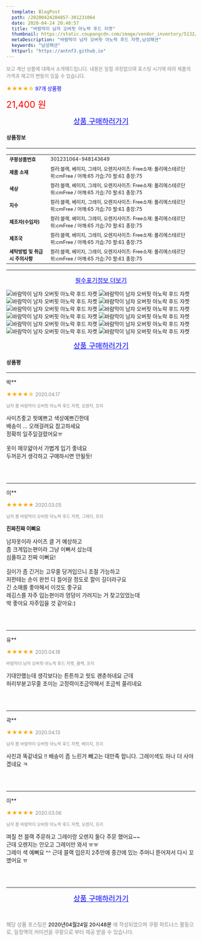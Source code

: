 ```yaml
---
  template: BlogPost
  path: /20200424204857-301231064
  date: 2020-04-24 20:48:57
  title: "바람막이 남자 오버핏 아노락 후드 자켓"
  thumbnail: https://static.coupangcdn.com/image/vendor_inventory/5132/bf32342145a29411ccec3b12be922ae9c1de4d4bd2ac40968be4f32ec925.jpg
  metaDescription: "바람막이 남자 오버핏 아노락 후드 자켓,남성패션"
  keywords: "남성패션"
  httpurl: "https://antnf3.github.io"
---
```

  
<span style="color: #888;font-size:0.8rem">보고 계신 상품에 대해서 소개해드립니다.
내용은 일절 과장없으며 포스팅 시기에 따라 제품의 가격과 재고의 변동이 있을 수 있습니다.</span>
  
<span style="color: orange;">★★★★☆</span> <span style="color: blue;font-size: 0.85rem;">97개 상품평</span>

<span style="font-size: 0.9rem"></span> 

<span style="color: red;font-size: 1.5rem;">21,400 원</span>



<p align="center"><a href="http://me2.do/Ixv5HxAc" style="font-size: 1.2rem; color: blue;">상품 구매하러가기</a></p>

#### 상품정보

---

|                  |                       |
| ---------------- | --------------------- |
| **<span style="font-size:0.8rem;">쿠팡상품번호</span>** | <span style="font-size:0.8rem;">301231064-948143649</span> |
| **<span style="font-size:0.8rem;">제품 소재</span>**    | <span style="font-size:0.8rem;">컬러:블랙, 베이지, 그레이, 오렌지사이즈: Free소재: 폴리에스테르단위:cmFree   /   어깨:65   가슴:70   팔:61   총장:75</span>        |
| **<span style="font-size:0.8rem;">색상</span>**    | <span style="font-size:0.8rem;">컬러:블랙, 베이지, 그레이, 오렌지사이즈: Free소재: 폴리에스테르단위:cmFree   /   어깨:65   가슴:70   팔:61   총장:75</span>        |
| **<span style="font-size:0.8rem;">치수</span>**    | <span style="font-size:0.8rem;">컬러:블랙, 베이지, 그레이, 오렌지사이즈: Free소재: 폴리에스테르단위:cmFree   /   어깨:65   가슴:70   팔:61   총장:75</span>        |
| **<span style="font-size:0.8rem;">제조자(수입자)</span>**    | <span style="font-size:0.8rem;">컬러:블랙, 베이지, 그레이, 오렌지사이즈: Free소재: 폴리에스테르단위:cmFree   /   어깨:65   가슴:70   팔:61   총장:75</span>        |
| **<span style="font-size:0.8rem;">제조국</span>**    | <span style="font-size:0.8rem;">컬러:블랙, 베이지, 그레이, 오렌지사이즈: Free소재: 폴리에스테르단위:cmFree   /   어깨:65   가슴:70   팔:61   총장:75</span>        |
| **<span style="font-size:0.8rem;">세탁방법 및 취급시 주의사항</span>**    | <span style="font-size:0.8rem;">컬러:블랙, 베이지, 그레이, 오렌지사이즈: Free소재: 폴리에스테르단위:cmFree   /   어깨:65   가슴:70   팔:61   총장:75</span>        |




---

<p align="center"><a href="http://me2.do/Ixv5HxAc" style="font-size: 1rem; color: blue;">필수표기정보 더보기</a></p>

![바람막이 남자 오버핏 아노락 후드 자켓](http://thumbnail9.coupangcdn.com/thumbnails/remote/q89/image/vendor_inventory/1f87/247ad163ab29a4e955eb902279bc457a486ef12a21e11194816a66a730f0.jpg)
![바람막이 남자 오버핏 아노락 후드 자켓](http://thumbnail7.coupangcdn.com/thumbnails/remote/q89/image/vendor_inventory/a827/b0ba0d0214dfac02ff58cb1da4808687407552cd134bc6dd67d672794314.jpg)
![바람막이 남자 오버핏 아노락 후드 자켓](http://thumbnail6.coupangcdn.com/thumbnails/remote/q89/image/vendor_inventory/0d7e/a93cfb69bca440e565ea27bdc423194880b8cabedf350a0b7c7ac9a6b271.jpg)
![바람막이 남자 오버핏 아노락 후드 자켓](http://thumbnail7.coupangcdn.com/thumbnails/remote/q89/image/vendor_inventory/cddf/33a9d7ce53ea5429fb214386b9cc309c2c1968f1595c1c0629ff1740f450.jpg)
![바람막이 남자 오버핏 아노락 후드 자켓](http://thumbnail10.coupangcdn.com/thumbnails/remote/q89/image/vendor_inventory/4672/88ee3fe5080532c0f088de470857d7be0ea2843d76c8bfe5281e99a8da78.jpg)
![바람막이 남자 오버핏 아노락 후드 자켓](http://thumbnail9.coupangcdn.com/thumbnails/remote/q89/image/vendor_inventory/f808/6714a4366080684a0cff5f00dd17d67085eaf9c125a8c4d2180a2ee93ed6.jpg)
![바람막이 남자 오버핏 아노락 후드 자켓](http://thumbnail7.coupangcdn.com/thumbnails/remote/q89/image/vendor_inventory/12f7/05b5ee7156bc163fdfc88ed7778566890d61820a6e18f0c16afe9ae1cd2e.jpg)
![바람막이 남자 오버핏 아노락 후드 자켓](http://thumbnail9.coupangcdn.com/thumbnails/remote/q89/image/vendor_inventory/f394/6d29e669d6831c9534e0e0778fccd73dce5e696ef011c6999362e33899c9.jpg)
![바람막이 남자 오버핏 아노락 후드 자켓](http://thumbnail8.coupangcdn.com/thumbnails/remote/q89/image/vendor_inventory/c154/1ad56c66b782f6e5d9407a2c81712ff6786009f499a02123edcb0bc9cf37.jpg)
![바람막이 남자 오버핏 아노락 후드 자켓](http://thumbnail9.coupangcdn.com/thumbnails/remote/q89/image/vendor_inventory/aab1/89b69195e24fa93e81310f652081cd61b0c2f4ec2f131ba079805ba5ec75.jpg)
![바람막이 남자 오버핏 아노락 후드 자켓](http://thumbnail10.coupangcdn.com/thumbnails/remote/q89/image/vendor_inventory/5f31/aa7a8b1d8ea6c5428a501f8489bdb7f3e98738c7b6ebecadfbf62e5d21d1.jpg)
![바람막이 남자 오버핏 아노락 후드 자켓](http://thumbnail8.coupangcdn.com/thumbnails/remote/q89/image/vendor_inventory/c154/1ad56c66b782f6e5d9407a2c81712ff6786009f499a02123edcb0bc9cf37.jpg)

<p align="center"><a href="http://me2.do/Ixv5HxAc" style="font-size: 1.2rem; color: blue;">상품 구매하러가기</a></p>

#### 상품평
  
---
  
박**
    
<span style="color: orange;">★★★★☆</span> <span style="font-size:0.8rem;color: #888;">2020.04.17</span>
    
<span style="color: #888;font-size:0.7rem">남자 봄 바람막이 오버핏 아노락 후드 자켓, 오렌지, 프리</span>
    

    
<span style="font-size: 0.9rem;">사이즈좋고 핏예쁘고 색상예쁘긴한데<br/>배송이 ... 오래걸려요 참고하세요 <br/>정확히 일주일걸렸어요ㅠ<br/><br/>옷이 매우얇아서 가볍게 입기 좋네요<br/>두꺼운거 생각하고 구매하시면 안될듯!</span>
    
<br>
<br>

---
  
이**
    
<span style="color: orange;">★★★★★</span> <span style="font-size:0.8rem;color: #888;">2020.03.05</span>
    
<span style="color: #888;font-size:0.7rem">남자 봄 바람막이 오버핏 아노락 후드 자켓, 그레이, 프리</span>
    
<span style="font-size:0.85rem">**진짜진짜 이뻐요**</span>
    
<span style="font-size: 0.9rem;">남자옷이라 사이즈 클 거 예상하고 <br/>좀 크게입는편이라 그냥 이뻐서 샀는데<br/>심플하고 진짜 이뻐요!<br/><br/>길이가 좀 긴거는 고무줄 당겨입으니 조절 가능하고<br/>저한테는 손이 완전 다 들어갈 정도로 팔이 길더라구요<br/>긴 소매를 좋아해서 이것도 좋구요<br/>레깅스를 자주 입는편이라 엉덩이 가려지는 거 찾고있었는데<br/>딱 좋아요 자주입을 것 같아요:)</span>
    
<br>
<br>

---
  
유**
    
<span style="color: orange;">★★★★★</span> <span style="font-size:0.8rem;color: #888;">2020.04.18</span>
    
<span style="color: #888;font-size:0.7rem">바람막이 남자 오버핏 아노락 후드 자켓, 블랙, 프리</span>
    

    
<span style="font-size: 0.9rem;">기대안했는데 생각보다는 튼튼하고 핏도 괜춘하네요 근데<br/>허리부분고무줄 조이는 고정력이조금약해서 조금씩 풀리네요</span>
    
<br>
<br>

---
  
곽**
    
<span style="color: orange;">★★★★★</span> <span style="font-size:0.8rem;color: #888;">2020.04.13</span>
    
<span style="color: #888;font-size:0.7rem">남자 봄 바람막이 오버핏 아노락 후드 자켓, 베이지, 프리</span>
    

    
<span style="font-size: 0.9rem;">사진과 똑같네요 !! 배송이 좀 느린거 빼고는 대만족 합니다. 그레이색도 하나 더 사야겠네요 ㅋ</span>
    
<br>
<br>

---
  
이**
    
<span style="color: orange;">★★★★★</span> <span style="font-size:0.8rem;color: #888;">2020.03.06</span>
    
<span style="color: #888;font-size:0.7rem">남자 봄 바람막이 오버핏 아노락 후드 자켓, 오렌지, 프리</span>
    

    
<span style="font-size: 0.9rem;">며칠 전 블랙 주문하고 그레이랑 오렌지 둘다 주문 했어요~~<br/>근데 오렌지는 안오고 그레이만 와서 ㅠㅠ<br/>그레이 색 예뻐요 ^^ 근데 블랙 입은지 2주만에 중간에 있는 주머니 뜯어져서 다시 꼬맸어요 ㅠ</span>
    
<br>
<br>


  
---
  
<p align="center"><a href="http://me2.do/Ixv5HxAc" style="font-size: 1.2rem; color: blue;">상품 구매하러가기</a></p>
  
<br>
  
<span style="font-size: 0.85rem; color: #888;">해당 상품 포스팅은 <span style="color: #000;"> 2020년04월24일 20시48분 </span> 에 작성되었으며 쿠팡 파트너스 활동으로, 일정액의 커미션을 쿠팡으로 부터 제공 받을 수 있습니다.</span>